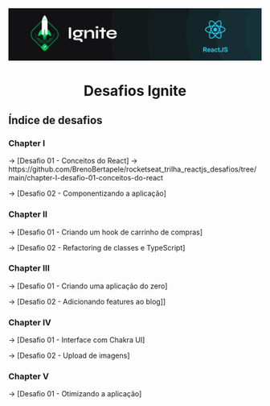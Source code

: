 <img alt="ignite-reactjs" title="ignite-reactjs" src=".github/cover-reactjs.png">

<h1 align="center">
  Desafios Ignite
</h1>

## Índice de desafios

### Chapter I

<p> -> [Desafio 01 - Conceitos do React] -> https://github.com/BrenoBertapele/rocketseat_trilha_reactjs_desafios/tree/main/chapter-I-desafio-01-conceitos-do-react </p>
<p> -> [Desafio 02 - Componentizando a aplicação] </p>

### Chapter II

<p>-> [Desafio 01 - Criando um hook de carrinho de compras] </p>
<p>-> [Desafio 02 - Refactoring de classes e TypeScript] </p>

### Chapter III

<p>-> [Desafio 01 - Criando uma aplicação do zero] </p>
<p>-> [Desafio 02 - Adicionando features ao blog]] </p>

### Chapter IV

<p>-> [Desafio 01 - Interface com Chakra UI] </p>
<p>-> [Desafio 02 - Upload de imagens] </p>

### Chapter V

<p>-> [Desafio 01 - Otimizando a aplicação] </p>
